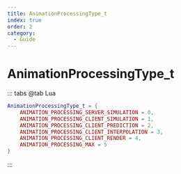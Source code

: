 ```yaml
---
title: AnimationProcessingType_t
index: true
order: 2
category:
  - Guide
---
```


# AnimationProcessingType_t
::: tabs
@tab Lua
```lua
AnimationProcessingType_t = {
    ANIMATION_PROCESSING_SERVER_SIMULATION = 0,
    ANIMATION_PROCESSING_CLIENT_SIMULATION = 1,
    ANIMATION_PROCESSING_CLIENT_PREDICTION = 2,
    ANIMATION_PROCESSING_CLIENT_INTERPOLATION = 3,
    ANIMATION_PROCESSING_CLIENT_RENDER = 4,
    ANIMATION_PROCESSING_MAX = 5
}
```
:::